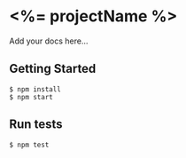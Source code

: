 # <%= projectName %>

Add your docs here...

## Getting Started
```
$ npm install
$ npm start
```

## Run tests
```
$ npm test
```
